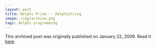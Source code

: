 ```yaml
---
layout: post
title: Delphi Prism -- DelphiString
image: /img/archive.png
tags: delphi programming
---
```

This archived post was originally published on January 22, 2009. Read it [here](/alex.ciobanu.org/index5fb3.html).

